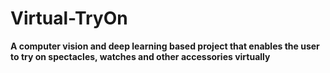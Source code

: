 # Virtual-TryOn

__A computer vision and deep learning based project that enables the user to try on spectacles, watches and other accessories virtually__
